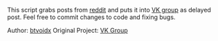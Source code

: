 This script grabs posts from [reddit](https://www.reddit.com) and puts it into [VK group](https://vk.com/autoreddit) as delayed post.
Feel free to commit changes to code and fixing bugs.

Author: [btvoidx](https://vk.com/btvoidx)
Original Project: [VK Group](https://vk.com/autoreddit)
